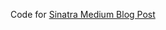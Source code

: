 
Code for [Sinatra Medium Blog Post](https://medium.com/@fbohorqu/begin-building-your-own-cms-in-just-minutes-code-along-5d4eb5f2072e) 
